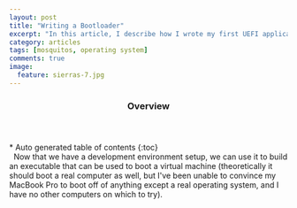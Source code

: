 ```yaml
---
layout: post
title: "Writing a Bootloader"
excerpt: "In this article, I describe how I wrote my first UEFI application, and, eventually a simple bootloader."
category: articles
tags: [mosquitos, operating system]
comments: true
image:
  feature: sierras-7.jpg
---
```


<section id="table-of-contents" class="toc">
  <header>
    <h3>Overview</h3>
  </header>
  <div id="drawer" markdown="1">
*  Auto generated table of contents
{:toc}
  </div>
</section>
 
Now that we have a development environment setup, we can use it to build an executable that can be used to boot a virtual machine (theoretically it should boot a real computer as well, but I've been unable to convince my MacBook Pro to boot off of anything except a real operating system, and I have no other computers on which to try).


